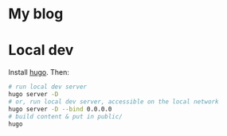 # My blog

# Local dev
Install [hugo](https://gohugo.io/). Then:

```sh
# run local dev server
hugo server -D
# or, run local dev server, accessible on the local network
hugo server -D --bind 0.0.0.0
# build content & put in public/
hugo
```
